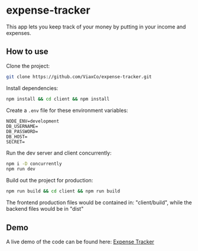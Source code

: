 # expense-tracker

This app lets you keep track of your money by putting in your income and expenses.

## How to use

Clone the project:

```bash
git clone https://github.com/ViaxCo/expense-tracker.git
```

Install dependencies:

```bash
npm install && cd client && npm install
```

Create a `.env` file for these environment variables:

```
NODE_ENV=development
DB_USERNAME=
DB_PASSWORD=
DB_HOST=
SECRET=
```

Run the dev server and client concurrently:

```bash
npm i -D concurrently
npm run dev
```

Build out the project for production:

```bash
npm run build && cd client && npm run build
```

The frontend production files would be contained in: "client/build", while the backend files would be in "dist"

## Demo

A live demo of the code can be found here: [Expense Tracker](https://viaxco-expense-tracker.herokuapp.com/)
